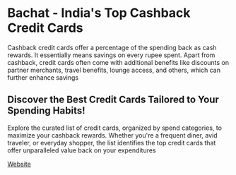 # Bachat - India's Top Cashback Credit Cards
Cashback credit cards offer a percentage of the spending back as cash rewards. It essentially means savings on every rupee spent. Apart from cashback, credit cards often come with additional benefits like discounts on partner merchants, travel benefits, lounge access, and others, which can further enhance savings

## Discover the Best Credit Cards Tailored to Your Spending Habits!
Explore the curated list of credit cards, organized by spend categories, to maximize your cashback rewards. Whether you're a frequent diner, avid traveler, or everyday shopper, the list identifies the top credit cards that offer unparalleled value back on your expenditures

[Website](https://abskmj.github.io/bachat/)